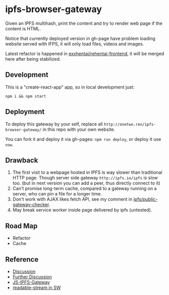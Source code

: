 # ipfs-browser-gateway

Given an IPFS multihash, print the content and try to render web page if the content is HTML.

Notice that currently deployed version in gh-page have problem loading website served with IFPS, it will only load files, videos and images.

Latest refactor is happened in [exxhentai/rehentai-frontend](https://github.com/exxhentai/rehentai-frontend), it will be merged here after being stabilized.

## Development

This is a "create-react-app" app, so in local development just:

`npm i && npm start`

## Deployment

To deploy this gateway by your self, replace all `http://onetwo.ren/ipfs-browser-gateway/` in this repo with your own website.

You can fork it and deploy it via gh-pages: `npm run deploy`, or deploy it use `now`.

## Drawback

1. The first visit to a webpage hosted in IPFS is way slower than traditional HTTP page. Though server side gateway `http://ipfs.io/ipfs` is slow too. (but in next version you can add a peer, thus directly connect to it)
1. Can't promise long-term cache, compared to a gateway running on a server, who can pin a file for a longer time.
1. Don't work with AJAX likes fetch API, see my comment in [ipfs/public-gateway-checker](https://github.com/ipfs/public-gateway-checker/pull/62).
1. May break service worker inside page delivered by ipfs (untested).

## Road Map

- Refactor
- Cache

## Reference

- [Discussion](https://github.com/ipfs/ipfs-service-worker/issues/11)
- [Further Discussion](https://github.com/ipfs-shipyard/service-worker-gateway/pull/1)
- [JS-IPFS-Gateway](https://github.com/ipfs/js-ipfs/tree/master/src/http/gateway)
- [readable-stream in SW](https://developers.google.com/web/updates/2016/06/sw-readablestreams)
